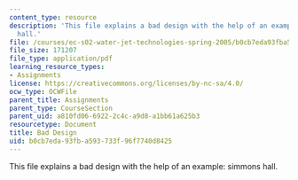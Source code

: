 ```yaml
---
content_type: resource
description: 'This file explains a bad design with the help of an example: simmons
  hall.'
file: /courses/ec-s02-water-jet-technologies-spring-2005/b0cb7eda93fba593733f96f7740d8425_MITEC_S02S05_a6_bad_design.pdf
file_size: 171207
file_type: application/pdf
learning_resource_types:
- Assignments
license: https://creativecommons.org/licenses/by-nc-sa/4.0/
ocw_type: OCWFile
parent_title: Assignments
parent_type: CourseSection
parent_uid: a810fd06-6922-2c4c-a9d8-a1bb61a625b3
resourcetype: Document
title: Bad Design
uid: b0cb7eda-93fb-a593-733f-96f7740d8425
---
```

This file explains a bad design with the help of an example: simmons hall.